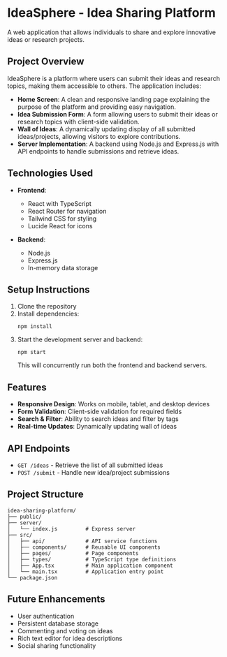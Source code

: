 # IdeaSphere - Idea Sharing Platform

A web application that allows individuals to share and explore innovative ideas or research projects.

## Project Overview

IdeaSphere is a platform where users can submit their ideas and research topics, making them accessible to others. The application includes:

- **Home Screen**: A clean and responsive landing page explaining the purpose of the platform and providing easy navigation.
- **Idea Submission Form**: A form allowing users to submit their ideas or research topics with client-side validation.
- **Wall of Ideas**: A dynamically updating display of all submitted ideas/projects, allowing visitors to explore contributions.
- **Server Implementation**: A backend using Node.js and Express.js with API endpoints to handle submissions and retrieve ideas.

## Technologies Used

- **Frontend**:
  - React with TypeScript
  - React Router for navigation
  - Tailwind CSS for styling
  - Lucide React for icons

- **Backend**:
  - Node.js
  - Express.js
  - In-memory data storage

## Setup Instructions

1. Clone the repository
2. Install dependencies:
   ```
   npm install
   ```
3. Start the development server and backend:
   ```
   npm start
   ```
   This will concurrently run both the frontend and backend servers.

## Features

- **Responsive Design**: Works on mobile, tablet, and desktop devices
- **Form Validation**: Client-side validation for required fields
- **Search & Filter**: Ability to search ideas and filter by tags
- **Real-time Updates**: Dynamically updating wall of ideas

## API Endpoints

- `GET /ideas` - Retrieve the list of all submitted ideas
- `POST /submit` - Handle new idea/project submissions

## Project Structure

```
idea-sharing-platform/
├── public/
├── server/
│   └── index.js         # Express server
├── src/
│   ├── api/             # API service functions
│   ├── components/      # Reusable UI components
│   ├── pages/           # Page components
│   ├── types/           # TypeScript type definitions
│   ├── App.tsx          # Main application component
│   └── main.tsx         # Application entry point
└── package.json
```

## Future Enhancements

- User authentication
- Persistent database storage
- Commenting and voting on ideas
- Rich text editor for idea descriptions
- Social sharing functionality

